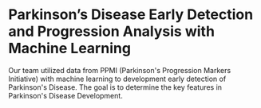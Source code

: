 # Parkinson’s Disease Early Detection and Progression Analysis with Machine Learning

Our team utilized data from PPMI (Parkinson's Progression Markers Initiative) with machine learning to development early detection of Parkinson's Disease. The goal is to determine the key features in Parkinson's Disease Development.
